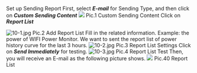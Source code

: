 Set up Sending Report
First, select ***E-mail*** for Sending Type, and then click on ***Custom Sending Content***
![](http://upload-images.jianshu.io/upload_images/5875248-c3e7e16668301a76.jpg?imageMogr2/auto-orient/strip%7CimageView2/2/w/1240)
Pic.1 Custom Sending Content
Click on ***Report List***

![10-1.jpg](https://upload-images.jianshu.io/upload_images/5875248-235fb885174a0095.jpg?imageMogr2/auto-orient/strip%7CimageView2/2/w/1240)
Pic.2 Add Report List
Fill in the related information.
Example: the power of WIFI Power Monitor. We want to sent the report list of power history curve for the last 3 hours.
![10-2.jpg](https://upload-images.jianshu.io/upload_images/5875248-1cd2f3e0d55fd618.jpg?imageMogr2/auto-orient/strip%7CimageView2/2/w/1240)
Pic.3 Report List Settings
Click on ***Send Immediately*** for testing.
![10-3.jpg](https://upload-images.jianshu.io/upload_images/5875248-aeba5c57afa4dfc6.jpg?imageMogr2/auto-orient/strip%7CimageView2/2/w/1240)
Pic.4 Report List Test
Then, you will receive an E-mail as the following picture shows.
![](http://upload-images.jianshu.io/upload_images/5875248-907cbd509565e204.jpg?imageMogr2/auto-orient/strip%7CimageView2/2/w/1240)
Pic.40 Report List